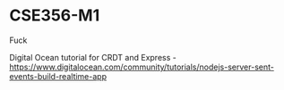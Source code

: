 # CSE356-M1
Fuck

Digital Ocean tutorial for CRDT and Express - https://www.digitalocean.com/community/tutorials/nodejs-server-sent-events-build-realtime-app

